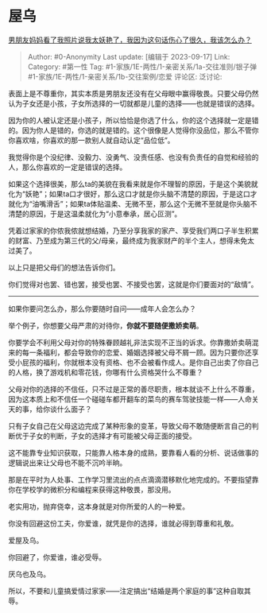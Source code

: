 # 屋乌
[男朋友妈妈看了我照片说我太妖艳了，我因为这句话伤心了很久，我该怎么办？](https://www.zhihu.com/question/588194745/answer/2932250277)

> Author: #0-Anonymity
> Last update: [编辑于 2023-09-17]
> Link:
> Category: #第一性
> Tag: #1-家族/1E-两性/1-亲密关系/1a-交往准则/银子弹 #1-家族/1E-两性/1-亲密关系/1b-交往案例/恋爱
> 评论区:
> 泛讨论:

表面上是不尊重你，其实本质是男朋友还没有在父母眼中赢得敬畏。只要父母仍然认为子女还是小孩，子女所选择的一切就都是儿童的选择——也就是错误的选择。

因为你的人被认定还是小孩子，所以恰恰是你选了什么，你的这个选择就一定是错的。因为你人是错的，你选的就是错的。这个很像是人觉得你没品位，那么不管你你喜欢啥，你喜欢的那一款别人就自动认定“品位低”。

我觉得你是个没纪律、没毅力、没勇气、没责任感、也没有负责任的自觉和经验的人，那么你喜欢的一定是错误的选择。

如果这个选择很美，那么ta的美貌在我看来就是你不理智的原因，于是这个美貌就化为“妖艳”；如果ta口才很好，那么这口才就是你头脑不清楚的原因，于是这口才就化为“油嘴滑舌”；如果ta体贴温柔、无微不至，那么这个无微不至就是你头脑不清楚的原因，于是这温柔就化为“小意奉承，居心叵测”。

凭着过家家的你侬我侬就想结婚，乃至分享我家的家产、享受我们两口子半生积累的财富、乃至成为第三代的父/母亲，最终成为我家财产的半个主人，想得未免太过美了。

以上只是把父母们的想法告诉你们。

你们觉得对也罢、错也罢，接受也罢、不接受也罢，这就是你们要面对的“敌情”。

--------------------

如果你要问怎么办，那么你要随时自问——成年人会怎么办？

举个例子，你想要父母严肃的对待你，**你就不要随便撒娇卖萌**。

你要学会不利用父母对你的特殊眷顾越礼非法实现不正当的诉求。你靠撒娇卖萌混来的每一条福利，都会导致你的恋爱、婚姻选择被父母不屑一顾。因为只要你还享受小屁孩的福利，你就根本没有资格、也不会被看作成人。是你自己出卖了你自己的人格，换了游戏机和零花钱，你哪有什么资格哭什么不尊重？

父母对你的选择的不信任，只不过是正常的善尽职责，根本就谈不上什么不尊重，因为这本质上和不信任一个碰碰车都开翻车的菜鸟的赛车驾驶技能一样——人命关天的事，给你谈什么面子？

只有子女自己在父母这边完成了某种形象的变革，导致父母不敢随便断言自己的判断优于子女的判断，子女的选择才有可能被父母正面的接受。

这不能靠专业知识获取，只能靠人格本身的成熟，要靠看人看的分析、说话做事的逻辑说出来让父母也不能不沉吟半晌。

那是在平时为人处事、工作学习里流出的点点滴滴潜移默化地完成的。不要指望靠你在学校学的微积分和编程来获得这种敬畏，那没用。

老实用功，抛弃侥幸，这本身就是对你所爱的人的一种爱。

你没有回避这份工夫，你爱谁，就凭是你的选择，谁就必得到尊重和礼敬。

爱屋及乌。

你回避了，你爱谁，谁必受辱。

厌乌也及乌。

所以，不要和儿童搞爱情过家家——注定搞出“结婚是两个家庭的事”这种自取其辱。